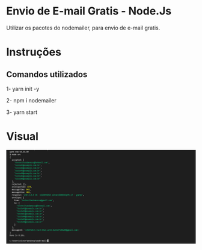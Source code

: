 # Envio de E-mail Gratis - Node.Js

Utilizar os pacotes do nodemailer, para envio de e-mail gratis.

# Instruções

<div>
<h2>Comandos utilizados</h2>
<p>1- yarn init -y</p>
<p>2- npm i nodemailer</p>
<p>3- yarn start</p>
</div>

# Visual

<p align="center">
<img src="/exemple.png" width="700px" >
</p>
